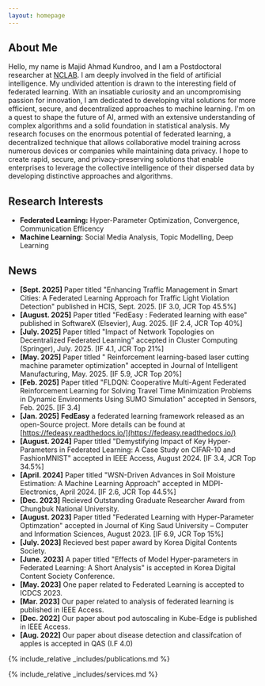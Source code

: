```yaml
---
layout: homepage
---
```


## About Me

Hello, my name is Majid Ahmad Kundroo, and I am a Postdoctoral researcher at [NCLAB](https://nclab.cbnu.ac.kr). I am deeply involved in the field of artificial intelligence. My undivided attention is drawn to the interesting field of federated learning. With an insatiable curiosity and an uncompromising passion for innovation, I am dedicated to developing vital solutions for more efficient, secure, and decentralized approaches to machine learning. I'm on a quest to shape the future of AI, armed with an extensive understanding of complex algorithms and a solid foundation in statistical analysis. My research focuses on the enormous potential of federated learning, a decentralized technique that allows collaborative model training across numerous devices or companies while maintaining data privacy. I hope to create rapid, secure, and privacy-preserving solutions that enable enterprises to leverage the collective intelligence of their dispersed data by developing distinctive approaches and algorithms.

## Research Interests

- **Federated Learning:** Hyper-Parameter Optimization, Convergence, Communication Efficency
- **Machine Learning:** Social Media Analysis, Topic Modelling, Deep Learning

## News
- **[Sept. 2025]** Paper titled "Enhancing Traffic Management in Smart Cities: A Federated Learning Approach for Traffic Light Violation Detection" published in HCIS, Sept. 2025. [IF 3.0, JCR Top 45.5%]
- **[August. 2025]** Paper titled "FedEasy : Federated learning with ease" published in SoftwareX (Elsevier), Aug. 2025. [IF 2.4, JCR Top 40%]
- **[July. 2025]** Paper titled "Impact of Network Topologies on Decentralized Federated Learning" accepted in Cluster Computing (Springer), July. 2025. [IF 4.1, JCR Top 21%]
- **[May. 2025]** Paper titled " Reinforcement learning-based laser cutting machine parameter optimization" accepted in Journal of Intelligent Manufacturing, May. 2025. [IF 5.9, JCR Top 20%]
- **[Feb. 2025]** Paper titled "FLDQN: Cooperative Multi-Agent Federated Reinforcement Learning for Solving Travel Time Minimization Problems in Dynamic Environments Using SUMO Simulation" accepted in Sensors, Feb. 2025. [IF 3.4]
- **[Jan. 2025]** **FedEasy** a federated learning framework released as an open-Source project. More details can be found at [https://fedeasy.readthedocs.io/](https://fedeasy.readthedocs.io/)
- **[August. 2024]** Paper titled "Demystifying Impact of Key Hyper-Parameters in Federated Learning: A Case Study on CIFAR-10 and FashionMNIST" accepted in IEEE Access, August 2024. [IF 3.4, JCR Top 34.5%]
- **[April. 2024]** Paper titled "WSN-Driven Advances in Soil Moisture Estimation: A Machine Learning Approach" accepted in MDPI-Electronics, April 2024. [IF 2.6, JCR Top 44.5%]
- **[Dec. 2023]** Recieved Outstanding Graduate Researcher Award from Chungbuk National University.
- **[August. 2023]** Paper titled "Federated Learning with Hyper-Parameter Optimzation" accepted in Journal of King Saud University – Computer and Information Sciences, August 2023. [IF 6.9, JCR Top 15%]
- **[July. 2023]** Recieved best paper award by Korea Digital Contents Society.
- **[June. 2023]** A paper titled "Effects of Model Hyper-parameters in Federated Learning: A Short Analysis" is accepted in Korea Digital Content Society Conference.
- **[May. 2023]** One paper related to Federated Learning is accepted to ICDCS 2023.
- **[Mar. 2023]** Our paper related to analysis of federated learning is published in IEEE Access.
- **[Dec. 2022]** Our paper about pod autoscaling in Kube-Edge is published in IEEE Access.
- **[Aug. 2022]** Our paper about disease detection and classifcation of apples is accepted in QAS (I.F 4.0)

{% include_relative _includes/publications.md %}

{% include_relative _includes/services.md %}
